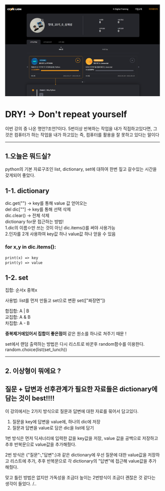 ![poster](./python_기초.png)
# DRY! -> Don't repeat yourself
이번 강의 중 나온 명언?조언?이다. 5번이상 반복하는 작업을 내가 직접하고있다면, 그것은 컴퓨터가 하는 작업을 내가 하고있는 즉, 컴퓨터를 활용을 잘 못하고 있다는 말이다

---
## 1.오늘은 뭐드실?
python의 기본 자료구조인 list, dictionary, set에 대하여 한번 짚고 갈수있는 시간을 갖게되어 좋았다.

## 1-1.  dictionary


dic.get("") -> key를 통해 value 값 얻어오는\
del dic[""] -> key를 통해 선택 삭제\
dic.clear() -> 전체 삭제\
dictionary for문 접근하는 방법!\
1.dic의 이름ㅇ만 쓰는 것이 아닌 dic.items()를 써야 사용가능\
2.인자를 2개 사용하여 key값 하나 value값 하나 얻을 수 있음


### for x,y in dic.items(): 

	print(x) => key
	print(y) => value

## 1-2. set
집합: 순서x 중복x

사용법: list를 먼저 만들고 set으로 변환 set(["짜장면"])


합집합: A | B\
교집합: A & B\
차집합: A - B


**중복제거에있어서 집합이 좋은점이** 같은 원소를 하나로 쳐주기 때문 !

set에서 랜덤 출력하는 방법은 다시 리스트로 바꾼후 random함수를 이용한다.\
random.choice(list(set_lunch))

---
## 2. 이상형이 뭐에요 ?
## 질문 + 답변과 선후관계가 필요한 자료들은 dictionary에 담는 것이 best!!!!
이 강의에서는 2가지 방식으로 질문과 답변에 대한 자료를 묶어서 담고있다.

1. 질문을 key에 답변을 value에, 하나의 dic에 저장
2. 질문과 답변을 value로 담은 dic을 list에 담기

1번 방식은 먼저 딕셔너리에 입력한 값을 key값을 저장, value 값을 공백으로 저장하고 추후 반복문으로 value값을 추가해줬다.

2번 방식은 {"질문":,"답변":}과 같은 dictionary에 우선 질문에 대한 value값을 저장하고 리스트에 추가, 추후 반복문으로 각 dictionary의 "답변"에 접근해 value값을 추가해줬다.

맞고 틀린 방법은 없지만 가독성을 조금더 높이는 2번방식이 조금더 괜찮은 것 같다는 생각이 들었다.
/..